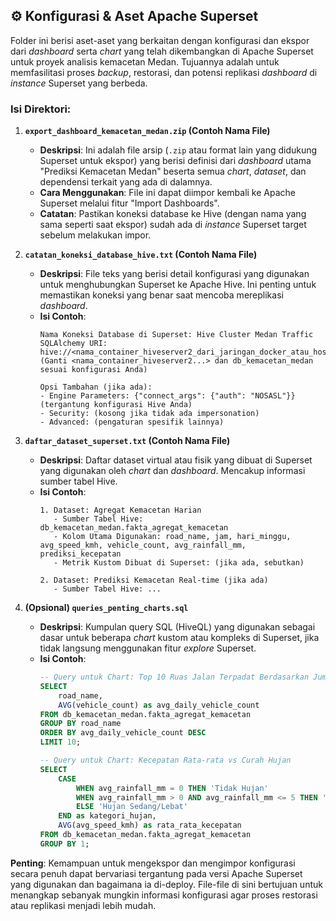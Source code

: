## ⚙️ Konfigurasi & Aset Apache Superset

Folder ini berisi aset-aset yang berkaitan dengan konfigurasi dan ekspor dari *dashboard* serta *chart* yang telah dikembangkan di Apache Superset untuk proyek analisis kemacetan Medan. Tujuannya adalah untuk memfasilitasi proses *backup*, restorasi, dan potensi replikasi *dashboard* di *instance* Superset yang berbeda.

### Isi Direktori:

1.  **`export_dashboard_kemacetan_medan.zip` (Contoh Nama File)**
    * **Deskripsi**: Ini adalah file arsip (`.zip` atau format lain yang didukung Superset untuk ekspor) yang berisi definisi dari *dashboard* utama "Prediksi Kemacetan Medan" beserta semua *chart*, *dataset*, dan dependensi terkait yang ada di dalamnya.
    * **Cara Menggunakan**: File ini dapat diimpor kembali ke Apache Superset melalui fitur "Import Dashboards".
    * **Catatan**: Pastikan koneksi database ke Hive (dengan nama yang sama seperti saat ekspor) sudah ada di *instance* Superset target sebelum melakukan impor.

2.  **`catatan_koneksi_database_hive.txt` (Contoh Nama File)**
    * **Deskripsi**: File teks yang berisi detail konfigurasi yang digunakan untuk menghubungkan Superset ke Apache Hive. Ini penting untuk memastikan koneksi yang benar saat mencoba mereplikasi *dashboard*.
    * **Isi Contoh**:
        ```
        Nama Koneksi Database di Superset: Hive Cluster Medan Traffic
        SQLAlchemy URI: hive://<nama_container_hiveserver2_dari_jaringan_docker_atau_hostnya>:10000/db_kemacetan_medan
        (Ganti <nama_container_hiveserver2...> dan db_kemacetan_medan sesuai konfigurasi Anda)

        Opsi Tambahan (jika ada):
        - Engine Parameters: {"connect_args": {"auth": "NOSASL"}} (tergantung konfigurasi Hive Anda)
        - Security: (kosong jika tidak ada impersonation)
        - Advanced: (pengaturan spesifik lainnya)
        ```

3.  **`daftar_dataset_superset.txt` (Contoh Nama File)**
    * **Deskripsi**: Daftar dataset virtual atau fisik yang dibuat di Superset yang digunakan oleh *chart* dan *dashboard*. Mencakup informasi sumber tabel Hive.
    * **Isi Contoh**:
        ```
        1. Dataset: Agregat Kemacetan Harian
           - Sumber Tabel Hive: db_kemacetan_medan.fakta_agregat_kemacetan
           - Kolom Utama Digunakan: road_name, jam, hari_minggu, avg_speed_kmh, vehicle_count, avg_rainfall_mm, prediksi_kecepatan
           - Metrik Kustom Dibuat di Superset: (jika ada, sebutkan)

        2. Dataset: Prediksi Kemacetan Real-time (jika ada)
           - Sumber Tabel Hive: ...
        ```

4.  **(Opsional) `queries_penting_charts.sql`**
    * **Deskripsi**: Kumpulan query SQL (HiveQL) yang digunakan sebagai dasar untuk beberapa *chart* kustom atau kompleks di Superset, jika tidak langsung menggunakan fitur *explore* Superset.
    * **Isi Contoh**:
        ```sql
        -- Query untuk Chart: Top 10 Ruas Jalan Terpadat Berdasarkan Jumlah Kendaraan Rata-rata Harian
        SELECT
            road_name,
            AVG(vehicle_count) as avg_daily_vehicle_count
        FROM db_kemacetan_medan.fakta_agregat_kemacetan
        GROUP BY road_name
        ORDER BY avg_daily_vehicle_count DESC
        LIMIT 10;

        -- Query untuk Chart: Kecepatan Rata-rata vs Curah Hujan
        SELECT
            CASE
                WHEN avg_rainfall_mm = 0 THEN 'Tidak Hujan'
                WHEN avg_rainfall_mm > 0 AND avg_rainfall_mm <= 5 THEN 'Hujan Ringan'
                ELSE 'Hujan Sedang/Lebat'
            END as kategori_hujan,
            AVG(avg_speed_kmh) as rata_rata_kecepatan
        FROM db_kemacetan_medan.fakta_agregat_kemacetan
        GROUP BY 1;
        ```

**Penting**: Kemampuan untuk mengekspor dan mengimpor konfigurasi secara penuh dapat bervariasi tergantung pada versi Apache Superset yang digunakan dan bagaimana ia di-deploy. File-file di sini bertujuan untuk menangkap sebanyak mungkin informasi konfigurasi agar proses restorasi atau replikasi menjadi lebih mudah.